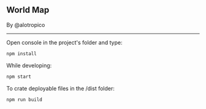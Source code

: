 ## World Map

By @alotropico

---

Open console in the project's folder and type:
```bash
npm install
```

While developing:
```bash
npm start
```

To crate deployable files in the /dist folder:
```bash
npm run build
```

